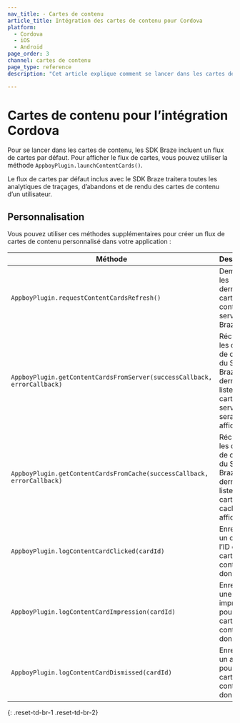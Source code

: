 ```yaml
---
nav_title: - Cartes de contenu
article_title: Intégration des cartes de contenu pour Cordova
platform: 
  - Cordova
  - iOS
  - Android
page_order: 3
channel: cartes de contenu
page_type: reference
description: "Cet article explique comment se lancer dans les cartes de contenu pour Cordova."

---
```


# Cartes de contenu pour l’intégration Cordova

Pour se lancer dans les cartes de contenu, les SDK Braze incluent un flux de cartes par défaut. Pour afficher le flux de cartes, vous pouvez utiliser la méthode `AppboyPlugin.launchContentCards()`.

Le flux de cartes par défaut inclus avec le SDK Braze traitera toutes les analytiques de traçages, d’abandons et de rendu des cartes de contenu d’un utilisateur.

## Personnalisation

Vous pouvez utiliser ces méthodes supplémentaires pour créer un flux de cartes de contenu personnalisé dans votre application :

|Méthode | Description |
|---|---|
|`AppboyPlugin.requestContentCardsRefresh()`|Demande les dernières cartes de contenu au serveur Braze SDK.|
|`AppboyPlugin.getContentCardsFromServer(successCallback, errorCallback)`|Récupère les cartes de contenu du SDK Braze. La dernière liste des cartes du serveur sera affichée.|
|`AppboyPlugin.getContentCardsFromCache(successCallback, errorCallback)`|Récupère les cartes de contenu du SDK Braze. La dernière liste des cartes du cache sera affichée.|
|`AppboyPlugin.logContentCardClicked(cardId)`|Enregistre un clic pour l’ID de carte de contenu donné.|
|`AppboyPlugin.logContentCardImpression(cardId)`|Enregistre une impression pour l’ID de carte de contenu donné.|
|`AppboyPlugin.logContentCardDismissed(cardId)`|Enregistre un abandon pour l’ID de carte de contenu donné.|
{: .reset-td-br-1 .reset-td-br-2}
